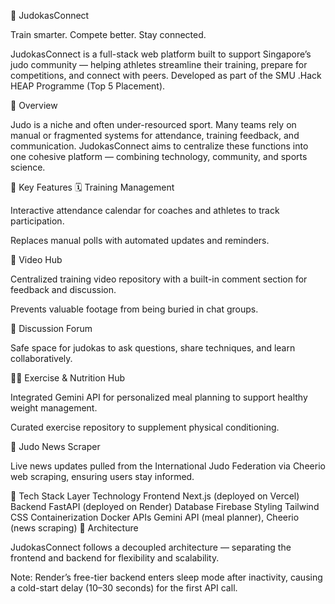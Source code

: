 🥋 JudokasConnect

Train smarter. Compete better. Stay connected.

JudokasConnect is a full-stack web platform built to support Singapore’s judo community — helping athletes streamline their training, prepare for competitions, and connect with peers.
Developed as part of the SMU .Hack HEAP Programme (Top 5 Placement).

🌟 Overview

Judo is a niche and often under-resourced sport. Many teams rely on manual or fragmented systems for attendance, training feedback, and communication.
JudokasConnect aims to centralize these functions into one cohesive platform — combining technology, community, and sports science.

🚀 Key Features
🗓️ Training Management

Interactive attendance calendar for coaches and athletes to track participation.

Replaces manual polls with automated updates and reminders.

🎥 Video Hub

Centralized training video repository with a built-in comment section for feedback and discussion.

Prevents valuable footage from being buried in chat groups.

💬 Discussion Forum

Safe space for judokas to ask questions, share techniques, and learn collaboratively.

🧘‍♂️ Exercise & Nutrition Hub

Integrated Gemini API for personalized meal planning to support healthy weight management.

Curated exercise repository to supplement physical conditioning.

📰 Judo News Scraper

Live news updates pulled from the International Judo Federation via Cheerio web scraping, ensuring users stay informed.

🧠 Tech Stack
Layer	Technology
Frontend	Next.js (deployed on Vercel)
Backend	FastAPI (deployed on Render)
Database	Firebase
Styling	Tailwind CSS
Containerization	Docker
APIs	Gemini API (meal planner), Cheerio (news scraping)
🧩 Architecture

JudokasConnect follows a decoupled architecture — separating the frontend and backend for flexibility and scalability.

Note: Render’s free-tier backend enters sleep mode after inactivity, causing a cold-start delay (10–30 seconds) for the first API call.
